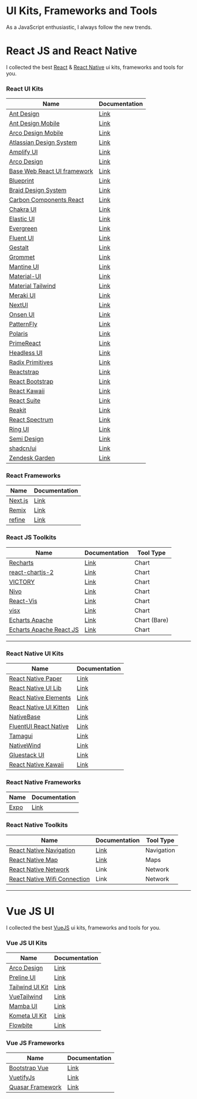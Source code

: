 # UI Kits, Frameworks and Tools

As a JavaScript enthusiastic, I always follow the new trends.

# React JS and React Native
I collected the best [React](https://react.dev) & [React Native](https://reactnative.dev) ui kits, frameworks and tools for you.  

### React UI Kits
| Name | Documentation |
| - | - |
| [Ant Design](https://github.com/ant-design/ant-design) | [Link](https://ant.design) |
| [Ant Design Mobile](https://github.com/ant-design/ant-design-mobile) | [Link](https://mobile.ant.design) |
| [Arco Design Mobile](https://github.com/arco-design/arco-design-mobile) | [Link](https://arco.design/mobile/react/arco-design/pc/#/en-US/#/en-US/) |
| [Atlassian Design System](https://atlassian.design) | [Link](https://atlassian.design/get-started) |
| [Amplify UI](https://github.com/aws-amplify/amplify-ui) | [Link](https://ui.docs.amplify.aws/react/getting-started/introduction) |
| [Arco Design](https://github.com/arco-design/arco-design) | [Link](https://arco.design/react/en-US/docs/start) |
| [Base Web React UI framework](https://github.com/uber/baseweb) | [Link](https://baseweb.design) |
| [Blueprint](https://github.com/palantir/blueprint) | [Link](https://blueprintjs.com/docs) |
| [Braid Design System](https://github.com/seek-oss/braid-design-system) | [Link](https://seek-oss.github.io/braid-design-system) |
| [Carbon Components React](https://github.com/carbon-design-system/carbon/tree/main/packages/react) | [Link](https://react.carbondesignsystem.com) |
| [Chakra UI](https://github.com/chakra-ui/chakra-ui) | [Link](https://chakra-ui.com/getting-started) |
| [Elastic UI](https://github.com/elastic/eui) | [Link](https://eui.elastic.co) |
| [Evergreen](https://github.com/segmentio/evergreen) | [Link](https://evergreen.segment.com) |
| [Fluent UI](https://github.com/microsoft/fluentui) | [Link](https://react.fluentui.dev) |
| [Gestalt](https://github.com/pinterest/gestalt) | [Link](https://gestalt.pinterest.systems/home) |
| [Grommet](https://github.com/grommet/grommet) | [Link](https://grommet.io) |
| [Mantine UI](https://github.com/mantinedev/mantine)| [Link](https://mantine.dev) |
| [Material-UI](https://github.com/mui/material-ui) | [Link](https://mui.com) |
| [Material Tailwind](https://github.com/creativetimofficial/material-tailwind) | [Link](https://www.material-tailwind.com) |
| [Meraki UI](https://github.com/merakiui/merakiui) | [Link](https://merakiui.com) |
| [NextUI](https://github.com/nextui-org/nextui) | [Link](https://nextui.org) |
| [Onsen UI](https://github.com/OnsenUI/OnsenUI) | [Link](https://onsen.io/react) |
| [PatternFly](https://github.com/patternfly/patternfly-react) | [Link](https://www.patternfly.org/get-started/develop#react) |
| [Polaris](https://github.com/Shopify/polaris) | [Link](https://polaris.shopify.com) |
| [PrimeReact](https://github.com/primefaces/primereact) | [Link](https://primereact.org/) |
| [Headless UI](https://github.com/tailwindlabs/headlessui) | [Link](https://headlessui.com) |
| [Radix Primitives](https://github.com/radix-ui/primitives) | [Link](https://www.radix-ui.com/docs/primitives/overview/introduction) |
| [Reactstrap](https://github.com/reactstrap/reactstrap) | [Link](https://reactstrap.github.io) |
| [React Bootstrap](https://github.com/react-bootstrap/react-bootstrap) | [Link](https://react-bootstrap.github.io) |
| [React Kawaii](https://github.com/miukimiu/react-kawaii) | [Link](https://react-kawaii.now.sh) |
| [React Suite](https://github.com/rsuite/rsuite) | [Link](https://rsuitejs.com) |
| [Reakit](https://github.com/ariakit/ariakit) | [Link](https://ariakit.org) |
| [React Spectrum](https://github.com/adobe/react-spectrum) | [Link](https://react-spectrum.adobe.com/react-spectrum/getting-started.html) |
| [Ring UI](https://github.com/JetBrains/ring-ui) | [Link](https://jetbrains.github.io/ring-ui/master) |
| [Semi Design](https://github.com/DouyinFE/semi-design) | [Link](https://semi.design/en-US/start/introduction) |
| [shadcn/ui](https://github.com/shadcn/ui) | [Link](https://ui.shadcn.com/docs) |
| [Zendesk Garden](https://github.com/zendeskgarden/react-components) | [Link](https://garden.zendesk.com) |

### React Frameworks

| Name | Documentation |
| - | - |
| [Next.js](https://github.com/vercel/next.js) | [Link](https://nextjs.org) |
| [Remix](https://github.com/remix-run/remix) | [Link](https://remix.run) |
| [refine](https://github.com/refinedev/refine) | [Link](https://refine.dev) |

### React JS Toolkits

| Name | Documentation |  Tool Type |
| - | - | - |
| [Recharts](https://github.com/recharts/recharts) | [Link](https://recharts.org) | Chart |
| [react-chartjs-2](https://github.com/reactchartjs/react-chartjs-2) | [Link](https://react-chartjs-2.js.org) | Chart |
| [VICTORY](https://github.com/FormidableLabs/victory) | [Link](https://formidable.com/open-source/victory) | Chart |
| [Nivo](https://github.com/plouc/nivo) | [Link](https://nivo.rocks) | Chart |
| [React-Vis](https://github.com/uber/react-vis) | [Link](https://uber.github.io/react-vis) | Chart |
| [visx](https://github.com/airbnb/visx) | [Link](https://airbnb.io/visx/docs) | Chart |
| [Echarts Apache](https://github.com/apache/echarts) | [Link](https://uber.github.io/react-vis) | Chart (Bare) |
| [Echarts Apache React JS](https://github.com/hustcc/echarts-for-react) | [Link](https://git.hust.cc/echarts-for-react) | Chart |


------------

### React Native UI Kits

| Name | Documentation |
| - | - |
| [React Native Paper](https://github.com/callstack/react-native-paper) | [Link](https://reactnativepaper.com) |
| [React Native UI Lib](https://github.com/wix/react-native-ui-lib) | [Link](https://github.com/wix/react-native-ui-lib) |
| [React Native Elements](https://github.com/react-native-elements/react-native-elements) | [Link](https://reactnativeelements.com/) |
| [React Native UI Kitten](https://github.com/akveo/react-native-ui-kitten) | [Link](https://akveo.github.io/react-native-ui-kitten) |
| [NativeBase](https://github.com/GeekyAnts/nativebase) | [Link](https://nativebase.io) |
| [FluentUI React Native](https://github.com/microsoft/fluentui-react-native) | [Link](https://developer.microsoft.com/fluentui) |
| [Tamagui](https://github.com/tamagui/tamagui) | [Link](https://tamagui.dev) |
| [NativeWind](https://github.com/marklawlor/nativewind) | [Link](https://www.nativewind.dev/) |
| [Gluestack UI](https://github.com/gluestack/gluestack-ui) | [Link](https://ui.gluestack.io) |
| [React Native Kawaii](https://github.com/miukimiu/react-kawaii) | [Link](https://react-kawaii.vercel.app) | SVG |


### React Native Frameworks

| Name | Documentation |
| - | - |
| [Expo](https://github.com/expo/expo) | [Link](https://docs.expo.dev) |


### React Native Toolkits

| Name | Documentation |  Tool Type |
| - | - | - |
| [React Native Navigation](https://github.com/wix/react-native-navigation) | [Link](https://wix.github.io/react-native-navigation) | Navigation |
| [React Native Map](https://github.com/react-native-maps/react-native-maps) | [Link](https://github.com/react-native-maps/react-native-maps/tree/master/docs) | Maps |
| [React Native Network](https://github.com/react-native-netinfo/react-native-netinfo) | Link | Network |
| [React Native Wifi Connection](https://github.com/JuanSeBestia/react-native-wifi-reborn) | Link | Network |


-------------------------

# Vue JS UI
I collected the best [VueJS](https://vuejs.org) ui kits, frameworks and tools for you.  

### Vue JS UI Kits
| Name | Documentation |
| - | - |
| [Arco Design](https://github.com/arco-design/arco-design-vue) | [Link](https://arco.design/vue/en-US/docs/start) |
| [Preline UI](https://github.com/htmlstreamofficial/preline) | [Link](https://preline.co/index.html) |
| [Tailwind UI Kit](https://github.com/Charlie85270/tail-kit) | [Link](https://www.tailwind-kit.com) |
| [VueTailwind](https://github.com/alfonsobries/vue-tailwind) | [Link](https://www.vue-tailwind.com) |
| [Mamba UI](https://github.com/Microwawe/mamba-ui) | [Link](https://mambaui.com) |
| [Kometa UI Kit](https://kitwind.io/products/kometa) | [Link](https://kitwind.io/products/kometa) |
| [Flowbite](https://github.com/themesberg/flowbite) | [Link](https://flowbite.com/docs/getting-started/quickstart) |


### Vue JS Frameworks

| Name | Documentation |
| - | - |
| [Bootstrap Vue](https://github.com/bootstrap-vue/bootstrap-vue) | [Link](https://bootstrap-vue.org) |
| [VuetifyJs](https://github.com/vuetifyjs/vuetify) | [Link](https://vuetifyjs.com/en) |
| [Quasar Framework]( https://github.com/quasarframework/quasar) | [Link](https://quasar.dev) |

